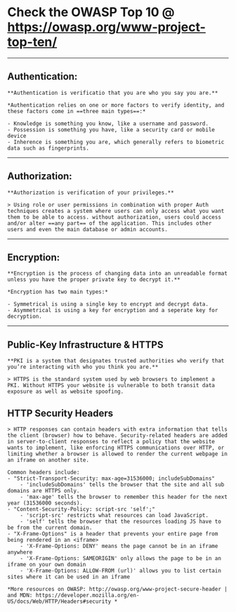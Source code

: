 # Check the OWASP Top 10 @ https://owasp.org/www-project-top-ten/
---

## Authentication:
    **Authentication is verificatio that you are who you say you are.**

    *Authentication relies on one or more factors to verify identity, and these factors come in ==three main types==:*

    - Knowledge is something you know, like a username and password.
    - Possession is something you have, like a security card or mobile device
    - Inherence is something you are, which generally refers to biometric data such as fingerprints.
---

## Authorization:
    **Authorization is verification of your privileges.**

    > Using role or user permissions in combination with proper Auth techniques creates a system where users can only access what you want them to be able to access. without authorization, users could access and/or alter ==any part== of the application. This includes other users and even the main database or admin accounts.
---

## Encryption:
    **Encryption is the process of changing data into an unreadable format unless you have the proper private key to decrypt it.**
    
    *Encryption has two main types:* 

    - Symmetrical is using a single key to encrypt and decrypt data. 
    - Asymmetrical is using a key for encryption and a seperate key for decryption.
---

## Public-Key Infrastructure & HTTPS
    **PKI is a system that designates trusted authorities who verify that you’re interacting with who you think you are.**
    
    > HTTPS is the standard system used by web browsers to implement a PKI. Without HTTPS your website is vulnerable to both transit data exposure as well as website spoofing.

## HTTP Security Headers
    > HTTP responses can contain headers with extra information that tells the client (browser) how to behave. Security-related headers are added in server-to-client responses to reflect a policy that the website wants to implement, like enforcing HTTPS communications over HTTP, or limiting whether a browser is allowed to render the current webpage in an iframe on another site.

    Common headers include:
    - "Strict-Transport-Security: max-age=31536000; includeSubDomains"
        - 'includeSubDomains' tells the browser that the site and all sub domains are HTTPS only.
        - 'max-age' tells the browser to remember this header for the next year (31536000 seconds).
    - "Content-Security-Policy: script-src 'self';"
        - 'script-src' restricts what resources can load JavaScript.
        - 'self' tells the browser that the resources loading JS have to be from the current domain.
    - "X-Frame-Options" is a header that prevents your entire page from being rendered in an <iframe>
        - 'X-Frame-Options: DENY' means the page cannot be in an iframe anywhere
        - 'X-Frame-Options: SAMEORIGIN' only allows the page to be in an iframe on your own domain
        - 'X-Frame-Options: ALLOW-FROM (url)' allows you to list certain sites where it can be used in an iframe

    *More resources on OWASP: http://owasp.org/www-project-secure-header | and MDN: https://developer.mozilla.org/en-US/docs/Web/HTTP/Headers#security *
